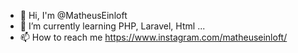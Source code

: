 - 👋 Hi, I'm @MatheusEinloft
- 🌱 I’m currently learning PHP, Laravel, Html ...
- 📫 How to reach me https://www.instagram.com/matheuseinloft/
<!---
MatheusEinloft/MatheusEinloft is a ✨ special ✨ repository because its `README.md` (this file) appears on your GitHub profile.
You can click the Preview link to take a look at your changes.
--->
